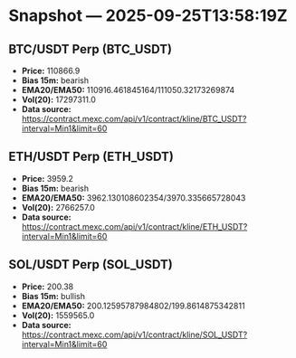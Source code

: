 # Snapshot — 2025-09-25T13:58:19Z

## BTC/USDT Perp (BTC_USDT)
- **Price:** 110866.9
- **Bias 15m:** bearish
- **EMA20/EMA50:** 110916.461845164/111050.32173269874
- **Vol(20):** 17297311.0
- **Data source:** https://contract.mexc.com/api/v1/contract/kline/BTC_USDT?interval=Min1&limit=60

## ETH/USDT Perp (ETH_USDT)
- **Price:** 3959.2
- **Bias 15m:** bearish
- **EMA20/EMA50:** 3962.130108602354/3970.335665728043
- **Vol(20):** 2766257.0
- **Data source:** https://contract.mexc.com/api/v1/contract/kline/ETH_USDT?interval=Min1&limit=60

## SOL/USDT Perp (SOL_USDT)
- **Price:** 200.38
- **Bias 15m:** bullish
- **EMA20/EMA50:** 200.12595787984802/199.8614875342811
- **Vol(20):** 1559565.0
- **Data source:** https://contract.mexc.com/api/v1/contract/kline/SOL_USDT?interval=Min1&limit=60
